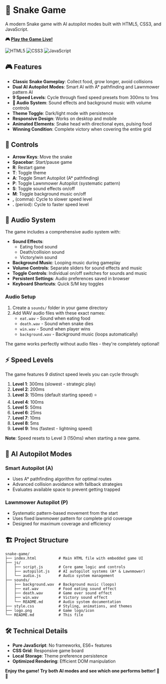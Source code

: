 # 🐍 Snake Game

A modern Snake game with AI autopilot modes built with HTML5, CSS3, and JavaScript.

**🎮 [Play the Game Live!](https://foxeronthepath.github.io/snake-game/)**

![HTML5](https://img.shields.io/badge/HTML5-E34F26?logo=html5&logoColor=white) ![CSS3](https://img.shields.io/badge/CSS3-1572B6?logo=css3&logoColor=white) ![JavaScript](https://img.shields.io/badge/JavaScript-F7DF1E?logo=javascript&logoColor=black)

## 🎮 Features

- **Classic Snake Gameplay**: Collect food, grow longer, avoid collisions
- **Dual AI Autopilot Modes**: Smart AI with A* pathfinding and Lawnmower pattern AI
- **9 Speed Levels**: Cycle through fixed speed presets from 300ms to 1ms
- **🎵 Audio System**: Sound effects and background music with volume controls
- **Theme Toggle**: Dark/light mode with persistence
- **Responsive Design**: Works on desktop and mobile
- **Animated Elements**: Snake head with directional eyes, pulsing food
- **Winning Condition**: Complete victory when covering the entire grid

## 🎯 Controls

- **Arrow Keys**: Move the snake
- **Spacebar**: Start/pause game
- **R**: Restart game
- **T**: Toggle theme
- **A**: Toggle Smart Autopilot (A* pathfinding)
- **P**: Toggle Lawnmower Autopilot (systematic pattern)
- **S**: Toggle sound effects on/off
- **M**: Toggle background music on/off
- **,** (comma): Cycle to slower speed level
- **.** (period): Cycle to faster speed level

## 🎵 Audio System

The game includes a comprehensive audio system with:

- **Sound Effects**: 
  - Eating food sound
  - Death/collision sound  
  - Victory/win sound
- **Background Music**: Looping music during gameplay
- **Volume Controls**: Separate sliders for sound effects and music
- **Toggle Controls**: Individual on/off switches for sounds and music
- **Persistent Settings**: Audio preferences saved in browser
- **Keyboard Shortcuts**: Quick S/M key toggles

### Audio Setup
1. Create a `sounds/` folder in your game directory
2. Add WAV audio files with these exact names:
   - `eat.wav` - Sound when eating food
   - `death.wav` - Sound when snake dies
   - `win.wav` - Sound when player wins  
   - `background.wav` - Background music (loops automatically)

The game works perfectly without audio files - they're completely optional!

## ⚡ Speed Levels

The game features 9 distinct speed levels you can cycle through:

1. **Level 1**: 300ms (slowest - strategic play)
2. **Level 2**: 200ms 
3. **Level 3**: 150ms (default starting speed) ⭐
4. **Level 4**: 100ms
5. **Level 5**: 50ms
6. **Level 6**: 25ms
7. **Level 7**: 10ms
8. **Level 8**: 5ms
9. **Level 9**: 1ms (fastest - lightning speed)

**Note**: Speed resets to Level 3 (150ms) when starting a new game.

## 🤖 AI Autopilot Modes

### Smart Autopilot (A)
- Uses A* pathfinding algorithm for optimal routes
- Advanced collision avoidance with fallback strategies
- Evaluates available space to prevent getting trapped

### Lawnmower Autopilot (P)
- Systematic pattern-based movement from the start
- Uses fixed lawnmower pattern for complete grid coverage
- Designed for maximum coverage and efficiency

## 🏗️ Project Structure

```
snake-game/
├── index.html          # Main HTML file with embedded game UI
├── js/
│   ├── script.js       # Core game logic and controls
│   ├── autopilot.js    # AI autopilot systems (A* & Lawnmower)
│   └── audio.js        # Audio system management
├── sounds/
│   ├── background.wav  # Background music (loops)
│   ├── eat.wav         # Food eating sound effect
│   ├── death.wav       # Game over sound effect
│   ├── win.wav         # Victory sound effect
│   └── README.md       # Audio system documentation
├── style.css           # Styling, animations, and themes
├── logo.png            # Game logo/icon
└── README.md           # This file
```

## 🛠️ Technical Details

- **Pure JavaScript**: No frameworks, ES6+ features
- **CSS Grid**: Responsive game board
- **Local Storage**: Theme preference persistence
- **Optimized Rendering**: Efficient DOM manipulation

**Enjoy the game! Try both AI modes and see which one performs better! 🐍🤖**